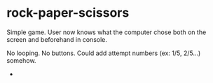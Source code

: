 # rock-paper-scissors

Simple game.
User now knows what the computer chose both on the screen and beforehand in console.

No looping.
No buttons.
Could add attempt numbers (ex: 1/5, 2/5...) somehow.

-
